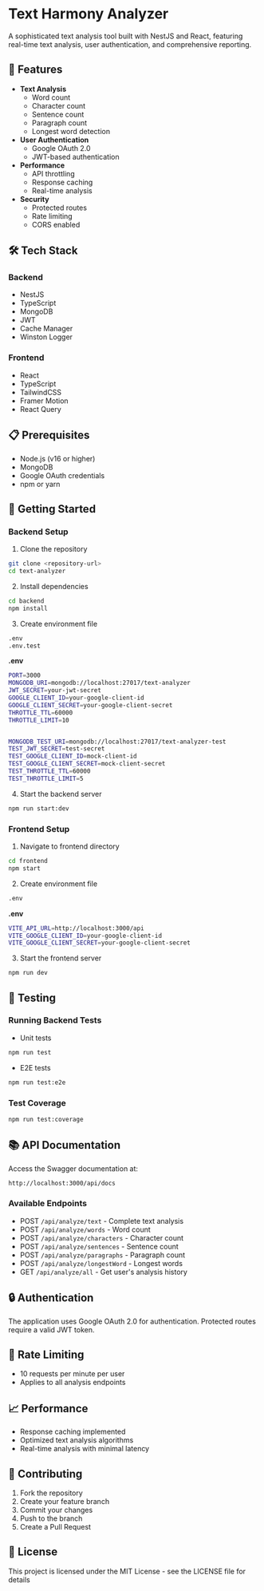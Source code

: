 # Text Harmony Analyzer

A sophisticated text analysis tool built with NestJS and React, featuring real-time text analysis, user authentication, and comprehensive reporting.

## 🌟 Features

- **Text Analysis**
  - Word count
  - Character count
  - Sentence count
  - Paragraph count
  - Longest word detection
- **User Authentication**
  - Google OAuth 2.0
  - JWT-based authentication
- **Performance**
  - API throttling
  - Response caching
  - Real-time analysis
- **Security**
  - Protected routes
  - Rate limiting
  - CORS enabled

## 🛠 Tech Stack

### Backend
- NestJS
- TypeScript
- MongoDB
- JWT
- Cache Manager
- Winston Logger

### Frontend
- React
- TypeScript
- TailwindCSS
- Framer Motion
- React Query

## 📋 Prerequisites

- Node.js (v16 or higher)
- MongoDB
- Google OAuth credentials
- npm or yarn

## 🚀 Getting Started

### Backend Setup

1. Clone the repository

```bash
git clone <repository-url>
cd text-analyzer
```

2. Install dependencies


```bash
cd backend
npm install
```

3. Create environment file

```bash
.env
.env.test
```

**.env**

```bash
PORT=3000
MONGODB_URI=mongodb://localhost:27017/text-analyzer
JWT_SECRET=your-jwt-secret
GOOGLE_CLIENT_ID=your-google-client-id
GOOGLE_CLIENT_SECRET=your-google-client-secret
THROTTLE_TTL=60000
THROTTLE_LIMIT=10


MONGODB_TEST_URI=mongodb://localhost:27017/text-analyzer-test
TEST_JWT_SECRET=test-secret
TEST_GOOGLE_CLIENT_ID=mock-client-id
TEST_GOOGLE_CLIENT_SECRET=mock-client-secret
TEST_THROTTLE_TTL=60000
TEST_THROTTLE_LIMIT=5
```


4. Start the backend server

```bash
npm run start:dev
```
### Frontend Setup

1. Navigate to frontend directory

```bash
cd frontend
npm start
```

2. Create environment file

```bash
.env
```

**.env**

```bash
VITE_API_URL=http://localhost:3000/api
VITE_GOOGLE_CLIENT_ID=your-google-client-id
VITE_GOOGLE_CLIENT_SECRET=your-google-client-secret
```

3. Start the frontend server

```bash
npm run dev
```



## 🧪 Testing

### Running Backend Tests

- Unit tests

```bash
npm run test
```

- E2E tests

```bash
npm run test:e2e
```

### Test Coverage

```bash
npm run test:coverage
```


## 📚 API Documentation

Access the Swagger documentation at:

```bash
http://localhost:3000/api/docs
```



### Available Endpoints

- POST `/api/analyze/text` - Complete text analysis
- POST `/api/analyze/words` - Word count
- POST `/api/analyze/characters` - Character count
- POST `/api/analyze/sentences` - Sentence count
- POST `/api/analyze/paragraphs` - Paragraph count
- POST `/api/analyze/longestWord` - Longest words
- GET `/api/analyze/all` - Get user's analysis history

## 🔒 Authentication

The application uses Google OAuth 2.0 for authentication. Protected routes require a valid JWT token.

## 🚦 Rate Limiting

- 10 requests per minute per user
- Applies to all analysis endpoints

## 📈 Performance

- Response caching implemented
- Optimized text analysis algorithms
- Real-time analysis with minimal latency

## 🤝 Contributing

1. Fork the repository
2. Create your feature branch
3. Commit your changes
4. Push to the branch
5. Create a Pull Request

## 📝 License

This project is licensed under the MIT License - see the LICENSE file for details



